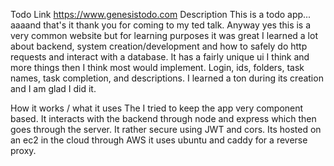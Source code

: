 Todo Link https://www.genesistodo.com Description This is a todo app... aaaand that's it thank you for coming to my ted talk. Anyway yes this is a very common website but for learning purposes it was great I learned a lot about backend, system creation/development and how to safely do http requests and interact with a database. It has a fairly unique ui I think and more things then I think most would implement. Login, ids, folders, task names, task completion, and descriptions. I learned a ton during its creation and I am glad I did it.

How it works / what it uses The I tried to keep the app very component based. It interacts with the backend through node and express which then goes through the server. It rather secure using JWT and cors. Its hosted on an ec2 in the cloud through AWS it uses ubuntu and caddy for a reverse proxy.
